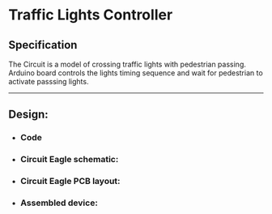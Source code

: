 # Traffic Lights Controller

## Specification
The Circuit is a model of crossing traffic lights with pedestrian passing. Arduino board controls the lights timing sequence and wait for pedestrian to activate passsing lights.

---
## Design:

* ### Code

* ### Circuit Eagle schematic:

* ### Circuit Eagle PCB layout:

* ### Assembled device:
